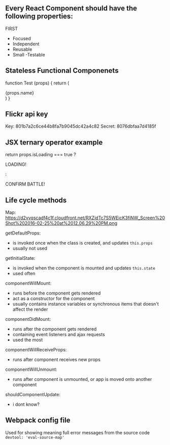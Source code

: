 ## Every React Component should have the following properties:

FIRST
- Focused
- Independent
- Reusable
- Small
-Testable


## Stateless Functional Componenets
function Test (props) {
  return (
    <div> {props.name} </div>
  )
}
<Test name="Kevin" />


## Flickr api key
Key: 	801b7a2c6ce44b8fa7b9045dc42a4c82
Secret: 8076dbfaa7d4185f


## JSX ternary operator example
  return props.isLoading === true
    ? <p> LOADING! </p>
    : <p> CONFIRM BATTLE! </p>


## Life cycle methods
Map: https://d2vvqscadf4c1f.cloudfront.net/RXZidTc7S5WEicK3fiNW_Screen%20Shot%202016-02-25%20at%2012.06.29%20PM.png

getDefaultProps:
- is invoked once when the class is created, and updates `this.props`
- usually not used

getInitialState: 
- is invoked when the component is mounted and updates `this.state`
- used often

componentWillMount: 
- runs before the component gets rendered
- act as a constructor for the component
- usually contains instance variables or synchronous items that doesn't affect the render

componentDidMount: 
- runs after the component gets rendered
- containing event listeners and ajax requests
- used the most

componentWillReceiveProps: 
- runs after component receives new props

componentWillUnmount: 
- runs after component is unmounted, or app is moved onto another component

shouldComponentUpdate: 
- i dont know?


## Webpack config file
Used for showing meaning full error messages from the source code
```devtool: 'eval-source-map'```

